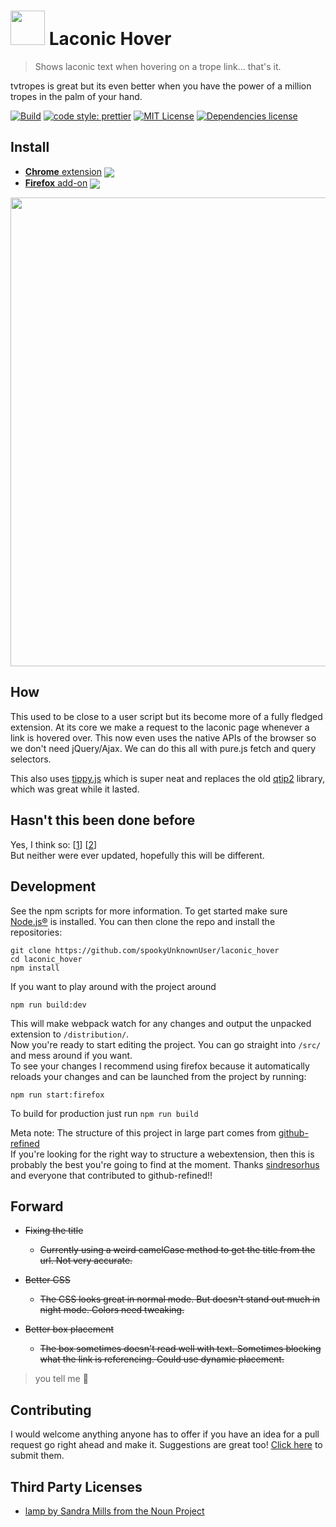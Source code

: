 # <img src="https://cdn.rawgit.com/spookyUnknownUser/6bfc0fb6d49d9c0a20f28038fafebacf/raw/eb7bc8649b0fa458291d675bcef2c6261bcaf348/hover.svg" width="55"> Laconic Hover

> Shows laconic text when hovering on a trope link... that's it.

tvtropes is great but its even better when you have the power of a million tropes in the palm of your hand.

<p>

  [![Build](https://travis-ci.com/spookyUnknownUser/laconic_hover.svg?token=PJHXpbDxewtgA5uyyPPy&branch=master)](https://travis-ci.com/spookyUnknownUser/laconic_hover)
  [![code style: prettier](https://img.shields.io/badge/code_style-prettier-ff69b4.svg?style)](https://github.com/prettier/prettier)
  [![MIT License](https://img.shields.io/badge/license-MIT-brightgreen.svg)](LICENSE)
  [![Dependencies license](https://david-dm.org/spookyUnknownUser/laconic_hover.svg)](https://david-dm.org/spookyUnknownUser/laconic_hover)

</p>

## Install

-   [**Chrome** extension][link-cws] [<img valign="middle" src="https://img.shields.io/chrome-web-store/v/ignndocldlheghlflchdbokagecncgmm.svg?label=%20">][link-cws]
-   [**Firefox** add-on][link-amo] [<img valign="middle" src="https://img.shields.io/amo/v/laconic-hover.svg?label=%20">][link-amo]

<p align = "left">
    <img width="750" src="https://user-images.githubusercontent.com/16196262/48306356-c8d67b80-e53f-11e8-94fb-6564224b73a3.gif">
</p>

## How

This used to be close to a user script but its become more of a fully fledged extension. At its core we make a request to the laconic page whenever a link is hovered over. This now even uses the native APIs of the browser so we don't need jQuery/Ajax. We can do this all with pure.js fetch and query selectors.

This also uses [tippy.js](https://atomiks.github.io/tippyjs/) which is super neat and replaces the old [qtip2](http://qtip2.com/) library, which was great while it lasted.

## Hasn't this been done before

Yes, I think so:
\[[1](http://userscripts-mirror.org/scripts/show/130346)]
\[[2](https://chrome.google.com/webstore/detail/tropes-helper-beta/nbmecnaokkbfonmbplonmnekhiklkjlm)]  
But neither were ever updated, hopefully this will be different.

## Development

See the npm scripts for more information. To get started make sure [Node.js®](https://nodejs.org/en/) is installed. You can then clone the repo and install the repositories:

```shell
git clone https://github.com/spookyUnknownUser/laconic_hover
cd laconic_hover
npm install
```

If you want to play around with the project around

`npm run build:dev`

This will make webpack watch for any changes and output the unpacked extension to `/distribution/`.  
Now you're ready to start editing the project. You can go straight into `/src/` and mess around if you want.  
To see your changes I recommend using firefox because it automatically reloads your changes and can be launched from the project by running:

`npm run start:firefox`

To build for production just run `npm run build`

Meta note: The structure of this project in large part comes from [github-refined](https://github.com/sindresorhus/refined-github/tree/65fd58a1f1505ff348e3a9111ccda1236c3b563f)  
If you're looking for the right way to structure a webextension, then this is probably the best you're going to find at the moment. Thanks [sindresorhus](https://github.com/sindresorhus/refined) and everyone that contributed to github-refined!!

## Forward

-   ~~Fixing the title~~
    -   ~~Currently using a weird camelCase method to get the title from the url. Not very accurate.~~

-   ~~Better CSS~~
    -   ~~The CSS looks great in normal mode. But doesn't stand out much in night mode. Colors need tweaking.~~

-   ~~Better box placement~~
    -   ~~The box sometimes doesn't read well with text. Sometimes blocking what the link is referencing. Could use dynamic placement.~~

> you tell me 🌯

## Contributing

I would welcome anything anyone has to offer if you have an idea for a pull request go right ahead and make it. Suggestions are great too! [Click here](https://github.com/spookyUnknownUser/laconic_hover/issues/new) to submit them.

## Third Party Licenses

-   [lamp by Sandra Mills from the Noun Project](https://thenounproject.com/search/?q=lamp+shade&i=121407)

[link-cws]: https://chrome.google.com/webstore/detail/laconic-hover/ignndocldlheghlflchdbokagecncgmm "Version published on Chrome Web Store"

[link-amo]: https://addons.mozilla.org/en-US/firefox/addon/laconic-hover/ "Version published on Mozilla Add-ons"

